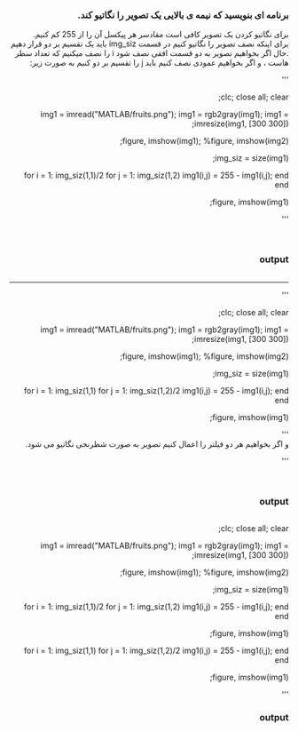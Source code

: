 <div dir="rtl">
  
 
### برنامه ای بنویسید که نیمه ی بالایی یک تصویر را نگاتیو کند.
  
  برای نگاتیو کردن یک تصویر کافی است مقادسر هر پیکسل آن را از 255 کم کنیم. </br>
  برای اینکه نصف تصویر را نگاتیو کنیم در قسمت img_siz باید یک تقسیم بر دو قرار دهیم .حال اگر بخواهیم تصویر به دو قسمت افقی نصف شود i  را نصف میکنیم که تعداد سطر هاست ، و اگر بخواهیم عمودی نصف  کنیم باید j  را تقسیم بر دو کنیم به صورت زیر:

'''

clc;
close all;
clear;


img1 = imread("MATLAB/fruits.png");
img1 = rgb2gray(img1);
img1 = imresize(img1, [300 300]);

figure, imshow(img1);
%figure, imshow(img2);

img_siz = size(img1);

for i = 1: img_siz(1,1)/2
    for j = 1: img_siz(1,2)
        img1(i,j) = 255 - img1(i,j);
    end
end

figure, imshow(img1);

'''

  </br>
  
  ### output
  
  ![]()
  
-----------------

'''

clc;
close all;
clear;


img1 = imread("MATLAB/fruits.png");
img1 = rgb2gray(img1);
img1 = imresize(img1, [300 300]);

figure, imshow(img1);
%figure, imshow(img2);

img_siz = size(img1);

for i = 1: img_siz(1,1)
    for j = 1: img_siz(1,2)/2
        img1(i,j) = 255 - img1(i,j);
    end
end

figure, imshow(img1);

'''
  </br>و اگر بخواهیم هر دو فیلتر را اعمال کنیم تصویر به صورت شطرنجی نگاتیو می شود.
  
  '''
  
  </br>
  
  ### output
  
  ![]()
  
  
  clc;
close all;
clear;


img1 = imread("MATLAB/fruits.png");
img1 = rgb2gray(img1);
img1 = imresize(img1, [300 300]);

figure, imshow(img1);
%figure, imshow(img2);

img_siz = size(img1);

for i = 1: img_siz(1,1)/2
    for j = 1: img_siz(1,2)
        img1(i,j) = 255 - img1(i,j);
    end
end

figure, imshow(img1);

for i = 1: img_siz(1,1)
    for j = 1: img_siz(1,2)/2
        img1(i,j) = 255 - img1(i,j);
    end
end

figure, imshow(img1);
  
  '''
  </br>
  
  ### output
  
  ![]()
  </div>
